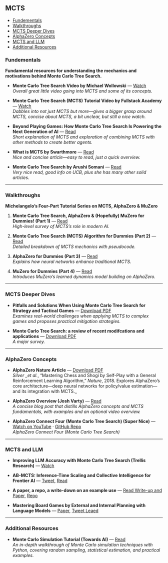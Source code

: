 ## MCTS

- [Fundementals](#fundementals)
- [Walkthroughs](#walkthroughs)
- [MCTS Deeper Dives](#mcts-deeper-dives)
- [AlphaZero Concepts](#alphazero-concepts)
- [MCTS and LLM](#mcts-and-llm)
- [Additional Resources](#additional-resources)

### Fundementals

**Fundamental resources for understanding the mechanics and motivations behind Monte Carlo Tree Search.**

- **Monte Carlo Tree Search Video by Michael Wollowski** — [Watch](https://www.youtube.com/watch?v=99gPnlfr7Jo)  
  _Overall great little video going into MCTS and some of its concepts._

- **Monte Carlo Tree Search (MCTS) Tutorial Video by Fullstack Academy** — [Watch](https://www.youtube.com/watch?v=99gPnlfr7Jo)  
  _Dabbles into not just MCTS but more—gives a bigger grasp around MCTS, concise about MCTS, a bit unclear, but still a nice watch._

- **Beyond Playing Games: How Monte Carlo Tree Search Is Powering the Next Generation of AI** — [Read](https://medium.com/data-science-collective/beyond-the-game-board-how-monte-carlo-tree-search-is-powering-the-next-generation-of-ai-a796994e2743)  
  _Short explanation of MCTS and exploration of combining MCTS with other methods to create better agents._

- **What is MCTS by Swarthmore** — [Read](https://www.cs.swarthmore.edu/~mitchell/classes/cs63/f20/reading/mcts.html)  
  _Nice and concise article—easy to read, just a quick overview._

- **Monte Carlo Tree Search by Arushi Somani** — [Read](https://www.amks.me/notes/mcts/)  
  _Very nice read, good info on UCB, plus she has many other solid articles._

---

### Walkthroughs

**Michelangelo’s Four-Part Tutorial Series on MCTS, AlphaZero & MuZero**

1. **Monte Carlo Tree Search, AlphaZero & (Hopefully) MuZero for Dummies! (Part 1)** — [Read](https://medium.com/@_michelangelo_/monte-carlo-tree-search-mcts-and-hopefully-muzero-for-dummies-11ad5d95d9d8)  
   _High-level survey of MCTS’s role in modern AI._

2. **Monte Carlo Tree Search (MCTS) Algorithm for Dummies (Part 2)** — [Read](https://medium.com/@_michelangelo_/monte-carlo-tree-search-mcts-algorithm-for-dummies-74b2bae53bfa)  
   _Detailed breakdown of MCTS mechanics with pseudocode._

3. **AlphaZero for Dummies (Part 3)** — [Read](https://medium.com/@_michelangelo_/alphazero-for-dummies-5bcc713fc9c6)  
   _Explains how neural networks enhance traditional MCTS._

4. **MuZero for Dummies (Part 4)** — [Read](https://medium.com/@_michelangelo_/muzero-for-dummies-28fa076e781e)  
   _Introduces MuZero’s learned dynamics model building on AlphaZero._

---

### MCTS Deeper Dives

- **Pitfalls and Solutions When Using Monte Carlo Tree Search for Strategy and Tactical Games** — [Download PDF](https://www.gameaipro.com/GameAIPro3/GameAIPro3_Chapter28_Pitfalls_and_Solutions_When_Using_Monte_Carlo_Tree_Search_for_Strategy_and_Tactical_Games.pdf)  
  _Examines real-world challenges when applying MCTS to complex games and proposes practical mitigation strategies._

- **Monte Carlo Tree Search: a review of recent modifcations
  and applications** — [Download PDF](https://link.springer.com/article/10.1007/s10462-022-10228-y?utm_source=chatgpt.com)  
   _A major survey._

---

### AlphaZero Concepts

- **AlphaZero Nature Article** — [Download PDF](https://www.nature.com/articles/nature24270.epdf?author_access_token=VJXbVjaSHxFoctQQ4p2k4tRgN0jAjWel9jnR3ZoTv0PVW4gB86EEpGqTRDtpIz-2rmo8-KG06gqVobU5NSCFeHILHcVFUeMsbvwS-lxjqQGg98faovwjxeTUgZAUMnRQ)  
  _Silver \_et al._, “Mastering Chess and Shogi by Self-Play with a General Reinforcement Learning Algorithm,” _Nature_, 2018. Explores AlphaZero’s core architecture—deep neural networks for policy/value estimation—and its integration with MCTS.\_

- **AlphaZero Overview (Josh Varty)** — [Read](https://joshvarty.github.io/AlphaZero/)  
  _A concise blog post that distills AlphaZero concepts and MCTS fundamentals, with examples and an optional video overview._

- **AlphaZero Connect Four (Monte Carlo Tree Search) (Super Nice)** — [Watch on YouTube](https://www.youtube.com/watch?v=_Y26BFaVclg) · [GitHub Repo](https://github.com/advait/c4a0)  
  _AlphaZero Connect Four (Monte Carlo Tree Search)_

---

### MCTS and LLM

- **Improving LLM Accuracy with Monte Carlo Tree Search (Trellis Research)** — [Watch](https://www.youtube.com/watch?v=mfAV_bigdRA&t=87s)

- **AB-MCTS: Inference-Time Scaling and Collective Intelligence for Frontier AI** — [Tweet](https://x.com/TrelisResearch/status/1939998805438734657), [Read](https://sakana.ai/ab-mcts/)

- **A paper, a repo, a write-down on an example use** — [Read Write-up and Paper](https://arunpatro.github.io/blog/mcts/#:~:text=MCTS%20achieves%20better%20benchmark%20performance,4%20unique%20samples%20per), [Repo](https://github.com/rmshin/llm-mcts)

- **Mastering Board Games by External and Internal Planning with Language Models** — [Paper](https://arxiv.org/pdf/2412.12119), [Tweet Leaed](https://x.com/ADarmouni/status/1874643013315518712)

---

### Additional Resources

- **Monte Carlo Simulation Tutorial (Towards AI)** — [Read](https://towardsai.net/p/editorial/monte-carlo-simulation-an-in-depth-tutorial-with-python-bcf6eb7856c8)  
  _An in-depth walkthrough of Monte Carlo simulation techniques with Python, covering random sampling, statistical estimation, and practical examples._


